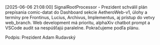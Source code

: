 [2025-06-06 21:08:00] SignalRootProcessor - Prezident schválil plán prepísania comic-datat do Dashboard sekcie AetheroWeb-v1, úlohy a termíny pre Frontinus, Lucius, Archivus, Implementus, aj prístup do vetvy web_branch. Web development má prioritu, alphaXiv chatbot prompt a VSCode audit sa nespúšťajú paralelne. Pokračujeme podľa plánu.

Podpis: Prezident Adam Rudavský
